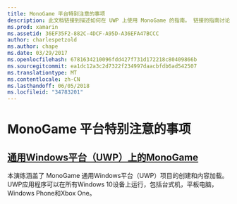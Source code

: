 ```yaml
---
title: MonoGame 平台特别注意的事项
description: 此文档链接到描述如何在 UWP 上使用 MonoGame 的指南。 链接的指南讨论如何设置应用程序，它 Xbox One、 和上运行引用内容的详细信息。
ms.prod: xamarin
ms.assetid: 36EF35F2-882C-4DCF-A95D-A36EFA47BCCC
author: charlespetzold
ms.author: chape
ms.date: 03/29/2017
ms.openlocfilehash: 6781634210096fdd427f731d172218c80409866b
ms.sourcegitcommit: ea1dc12a3c2d7322f234997daacbfdb6ad542507
ms.translationtype: MT
ms.contentlocale: zh-CN
ms.lasthandoff: 06/05/2018
ms.locfileid: "34783201"
---
```

# <a name="monogame-platform-specific-considerations"></a>MonoGame 平台特别注意的事项

## <a name="monogame-on-universal-windows-platform-uwpgraphics-gamesmonogameplatformsuwpmd"></a>[通用Windows平台（UWP）上的MonoGame](~/graphics-games/monogame/platforms/uwp.md)

本演练涵盖了 MonoGame 通用Windows平台（UWP）项目的创建和内容加载。 UWP应用程序可以在所有Windows 10设备上运行，包括台式机，平板电脑，Windows Phone和Xbox One。

